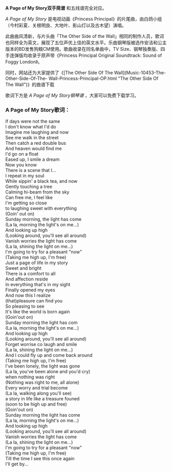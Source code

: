 

**A Page of My Story双手简谱** 和五线谱完全对应。

_A Page of My Story_ 是电视动画《Princess
Principal》的片尾曲，由白鸽小组（今村彩夏、关根明良、大地叶、影山灯以及古木望）演唱。

此曲曲风清新，与片头曲「The Other Side of the
Wall」相同的制作人员，歌词也同样全为英文，展现了五位声优上佳的英文水平。乐曲钢琴版被选作安洁和公主版本的BD发售狗粮CM使用。歌曲收录在同名单曲中，TV
Size、钢琴独奏版、四手连弹版均收录于原声带《Princess Principal Original Soundtrack: Sound of Foggy
London》。

同时，网站还为大家提供了《[The Other Side Of The Wall](Music-10453-The-Other-Side-Of-The-
Wall-Princess-Principal-OP.html "The Other Side Of The Wall")》的曲谱下载

歌词下方是 _A Page of My Story钢琴谱_ ，大家可以免费下载学习。

### A Page of My Story歌词：

If days were not the same  
I don't know what I'd do  
Imagine me laughing and now  
See me walk in the street  
Then catch a red double bus  
And heaven would find me  
I'd go on a float  
Eased up, I smile a dream  
Now you know  
There is a scene that I...  
I repeat in my soul  
While sippin' a black tea, and now  
Gently touching a tree  
Calming hi-beam from the sky  
Can free me, I feel like  
I'm getting so close  
to laughing sweet with everything  
(Goin' out on)  
Sunday morning, the light has come  
(La la, morning the light's on me...)  
And looking up high  
(Looking around, you'll see all around)  
Vanish worries the light has come  
(La la, shining the light on me...)  
I'm going to try for a pleasant "now"  
(Taking me high up, I'm free)  
Just a page of life in my story  
Sweet and bright  
There is a comfort to all  
And affection reside  
In everything that's in my sight  
Finally opened my eyes  
And now this I realize  
(that)pleasure can find you  
So pleasing to see  
It's like the world is born again  
(Goin'out on)  
Sunday morning the light has com  
(La la, morning the light's on me...)  
And looking up high  
(Looking around, you'll see all around)  
Forget worrise co laugh and smile  
(La la, shining the light on me...)  
And I could fly up and come back around  
(Taking me high up, I'm free)  
I've been lonely, the light was gone  
(La la, you've been alone and you'd cry)  
when nothing was right  
(Nothing was right to me, all alone)  
Every worry and trial become  
(La la, walking along you'll see)  
a story in life like a treasure founed  
(soon to be high up and free)  
(Goin'out on)  
Sunday morning the light has come  
(La la, morning the light's on me...)  
And looking up high  
(Looking around, you'll see all around)  
Vanish worries the light has come  
(La la, shining the light on me...)  
I'm going to try for a pleasant "now"  
(Taking me high up, I'm free)  
Till the time I see this once again  
I'll get by...

